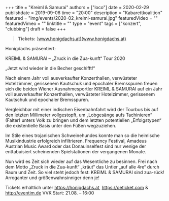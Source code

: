 +++
title = "Kreiml & Samurai"
authors = ["loco"]
date = 2020-02-29
publishdate = 2019-09-06
time = "20:00"
description = "Kabarettkoalition"
featured = "img/events/2020-02_kreiml-samurai.jpg"
featuredVideo = ""
featuredVimeo = ""
linktitle = ""
type = "event"
tags = ["konzert", "clubbing"]
draft = false
+++

> **Tickets:** [www.honigdachs.at](www.honigdachs.at)

Honigdachs präsentiert:

KREIML & SAMURAI – „Zruck in die Zua-kunft“ Tour 2020

„Jetzt wird wieder in die Becher geschifft!“

Nach einem Jahr voll ausverkaufter Konzerthallen, verwüsteter Hotelzimmer, gerissenem Kautschuk und epochaler Bremsspuren freuen sich die beiden Wiener Ausnahmesportler KREIML & SAMURAI auf ein Jahr voll ausverkaufter Konzerthallen, verwüsteter Hotelzimmer, gerissenem Kautschuk und epochaler Bremsspuren.

Vergleichbar mit einer indischen Eisenbahnfahrt wird der Tourbus bis auf den letzten Millimeter vollgestopft, um „Lobgesänge aufs Tachinieren“ (Falter) unters Volk zu bringen und dem letzten potentiellen „Erfolgstypen“ die existentielle Basis unter den Füßen wegzuziehen.

Im Stile eines trojanischen Schweinehundes konnte man so die heimische Musikindustrie erfolgreich infiltrieren.
Frequency Festival, Amadeus Austrian Music Award oder das Donauinselfest sind nur wenige der enttabuisiert scheinenden Spielstationen der vergangenen Monate.

Nun wird es Zeit sich wieder auf das Wesentliche zu besinnen. Frei nach dem Motto „Zruck in die Zua-kunft“ „kräut“ das Untier „auf alle 4re“ durch Raum und Zeit. So viel steht jedoch fest: KREIML & SAMURAI sind zua-rück! Arroganter und größenwahnsinniger denn je!

Tickets erhältlich unter https://honigdachs.at, https://oeticket.com & http://eventim.de
VVK Start: 21.08. – 16:00
